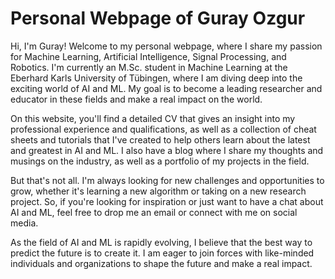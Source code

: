 # Personal Webpage of Guray Ozgur

Hi, I'm Guray! Welcome to my personal webpage, where I share my passion for Machine Learning, Artificial Intelligence, Signal Processing, and Robotics. I'm currently an M.Sc. student in Machine Learning at the Eberhard Karls University of Tübingen, where I am diving deep into the exciting world of AI and ML. My goal is to become a leading researcher and educator in these fields and make a real impact on the world.

On this website, you'll find a detailed CV that gives an insight into my professional experience and qualifications, as well as a collection of cheat sheets and tutorials that I've created to help others learn about the latest and greatest in AI and ML. I also have a blog where I share my thoughts and musings on the industry, as well as a portfolio of my projects in the field.

But that's not all. I'm always looking for new challenges and opportunities to grow, whether it's learning a new algorithm or taking on a new research project. So, if you're looking for inspiration or just want to have a chat about AI and ML, feel free to drop me an email or connect with me on social media.

As the field of AI and ML is rapidly evolving, I believe that the best way to predict the future is to create it. I am eager to join forces with like-minded individuals and organizations to shape the future and make a real impact.
